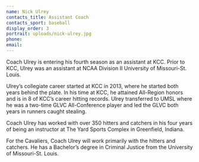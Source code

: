 ```yaml
---
name: Nick Ulrey
contacts_title: Assistant Coach
contacts_sport: baseball
display_order: 3
portrait: uploads/nick-ulrey.jpg
phone:
email:
---
```


Coach Ulrey is entering his fourth season as an assistant at KCC. Prior to KCC, Ulrey was an assistant at NCAA Division II University of Missouri-St. Louis.

Ulrey’s collegiate career started at KCC in 2013, where he started both years behind the plate. In his time at KCC, he attained All-Region honors and is in 8 of KCC’s career hitting records. Ulrey transferred to UMSL where he was a two-time GLVC All-Conference player and led the GLVC both years in runners caught stealing.

Coach Ulrey has worked with over 350 hitters and catchers in his four years of being an instructor at The Yard Sports Complex in Greenfield, Indiana.

For the Cavaliers, Coach Ulrey will work primarily with the hitters and catchers. He has a Bachelor’s degree in Criminal Justice from the University of Missouri-St. Louis.

